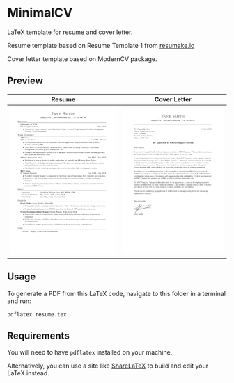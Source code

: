 # MinimalCV
LaTeX template for resume and cover letter.

Resume template based on Resume Template 1 from [resumake.io](https://resumake.io)

Cover letter template based on ModernCV package.

## Preview

| Resume | Cover Letter |
|:---:|:---:|
| [![Resume](https://raw.githubusercontent.com/mtsev/minimalcv/master/cv/example-cv-1.png)](https://raw.githubusercontent.com/mtsev/minimalcv/master/cv/example-cv.pdf)  | [![Cover Letter](https://raw.githubusercontent.com/mtsev/minimalcv/master/letter/example-letter-1.png)](https://raw.githubusercontent.com/mtsev/minimalcv/master/letter/example-letter.pdf) |

## Usage
To generate a PDF from this LaTeX code, navigate to this folder in a terminal and run:

    pdflatex resume.tex

## Requirements
You will need to have `pdflatex` installed on your machine.

Alternatively, you can use a site like [ShareLaTeX](https://sharelatex.com) to build and edit your LaTeX instead.
